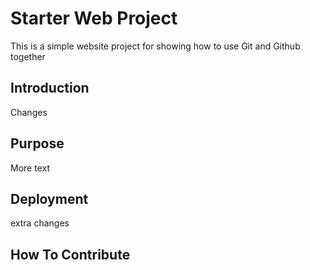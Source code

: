 # Starter Web Project

This is a simple website project for showing how to use Git and Github together 

## Introduction

Changes 
 
## Purpose

More text 

## Deployment

extra changes

## How To Contribute 